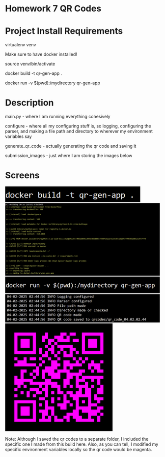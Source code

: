 # Homework 7 QR Codes

# Project Install Requirements

virtualenv venv

Make sure to have docker installed!

source venv/bin/activate

docker build -t qr-gen-app .

docker run -v $(pwd):/mydirectory qr-gen-app

# Description
main.py - where I am running everything cohesively

configure - where all my configuring stuff is, so logging, configuring the parser, and making a file path and directory to wherever my environment variables say

generate_qr_code - actually generating the qr code and saving it

submission_images - just where I am storing the images below

# Screens
![alt text](submission_images/image.png)
![alt text](submission_images/image-1.png)
![alt text](submission_images/image-3.png)
![alt text](submission_images/image-4.png)
![alt text](submission_images/qr_code_04.02.02.44.png)

Note: Although I saved the qr codes to a separate folder, I included the specific one I made from this build here.
Also, as you can tell, I modified my specific environment variables locally so the qr code would be magenta.


